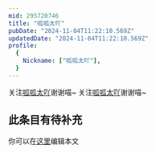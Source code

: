 ```yaml
---
mid: 295720746
title: "呱呱太吖"
pubDate: "2024-11-04T11:22:10.569Z"
updatedDate: "2024-11-04T11:22:10.569Z"
profile:
  {
    Nickname: ["呱呱太吖"],
  }
---
```


关注[呱呱太吖](https://space.bilibili.com/295720746)谢谢喵~ 关注[呱呱太吖](https://space.bilibili.com/295720746)谢谢喵~

## 此条目有待补充
你可以在[这里](https://github.com/Yuhanawa/VTuber.ICU-Content/edit/master/v/呱呱太吖/index.md)编辑本文
